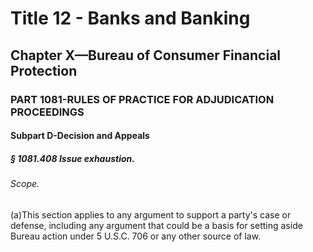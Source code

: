 
# Title 12 - Banks and Banking
## Chapter X—Bureau of Consumer Financial Protection
### PART 1081-RULES OF PRACTICE FOR ADJUDICATION PROCEEDINGS
#### Subpart D-Decision and Appeals
##### § 1081.408 Issue exhaustion.
###### Scope.

(a)This section applies to any argument to support a party's case or defense, including any argument that could be a basis for setting aside Bureau action under 5 U.S.C. 706 or any other source of law.
